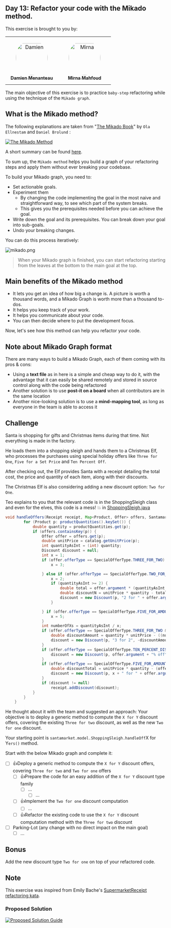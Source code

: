 ## Day 13: Refactor your code with the Mikado method.
This exercise is brought to you by:
<table>
  <tr>
    <td align="center" style="word-wrap: break-word; width: 150.0; height: 150.0">
	    <a href=https://github.com/mengdaming>
          <img src=https://avatars.githubusercontent.com/u/1313765?v=4 width="100;"  style="border-radius:50%;align-items:center;justify-content:center;overflow:hidden;padding-top:10px" alt=Damien Menanteau/>
          <br />
          <sub style="font-size:14px"><b>Damien Menanteau</b></sub>
        </a>
    </td>
    <td align="center" style="word-wrap: break-word; width: 150.0; height: 150.0">
        <a href=https://github.com/Mirna-Mfd>
          <img src=https://avatars.githubusercontent.com/u/98544069?v=4 width="100;"  style="border-radius:50%;align-items:center;justify-content:center;overflow:hidden;padding-top:10px" alt=Mirna Mahfoud/>
          <br />
          <sub style="font-size:14px"><b>Mirna Mahfoud</b></sub>
        </a>
    </td>
  </tr>
</table>

The main objective of this exercise is to practice `baby-step` refactoring while using the technique of the `Mikado graph`.

## What is the Mikado method?
The following explanations are taken from "[The Mikado Book](https://www.manning.com/books/the-mikado-method)" by `Ola Ellnestam` and `Daniel Brolund` :

[![The Mikado Method](img/the-mikado-method.webp)](https://www.manning.com/books/the-mikado-method)

A short summary can be found [here](https://www.methodsandtools.com/archive/mikado.php).

To sum up, the `Mikado method` helps you build a graph of your refactoring steps and apply them without ever breaking your codebase.

To build your Mikado graph, you need to:

- Set actionable goals.
- Experiment them
  - By changing the code implementing the goal in the most naive and straightforward way, to see which part of the system breaks. 
  - This gives you the prerequisites needed before you can achieve the goal.
- Write down the goal and its prerequisites. You can break down your goal into sub-goals.
- Undo your breaking changes.

You can do this process iteratively:

![mikado.png](img/mikado.webp)

> When your Mikado graph is finished, you can start refactoring starting from the leaves at the bottom to the main goal at the top.

## Main benefits of the Mikado method
- It lets you get an idea of how big a change is. A picture is worth a thousand words, and a Mikado Graph is worth more
  than a thousand to-dos.
- It helps you keep track of your work.
- It helps you communicate about your code.
- You can then decide where to put the development focus.

Now, let's see how this method can help you refactor your code.

## Note about Mikado Graph format
There are many ways to build a Mikado Graph, each of them coming with its pros & cons:

- Using a **text file** as in here is a simple and cheap way to do it, with the advantage that it can easily be shared remotely and stored in source control along with the code being refactored
- Another solution is to use **post-it on a board** when all contributors are in the same location
- Another nice-looking solution is to use a **mind-mapping tool**, as long as everyone in the team is able to access it

## Challenge
Santa is shopping for gifts and Christmas items during that time. Not everything is made in the factory.

He loads them into a shopping sleigh and hands them to a Christmas Elf, who processes the purchases using special holiday offers like `Three for One`, `Five for a Set Price` and `Ten Percent Off`.

After checking out, the Elf provides Santa with a receipt detailing the total cost, the price and quantity of each item, along with their discounts.

The Christmas Elf is also considering adding a new discount option: `Two for One`.

Teo explains to you that the relevant code is in the ShoppingSleigh class and even for the elves, this code is a mess! 💥
in [ShoppingSleigh.java](../../exercise/java/day13/src/main/java/santamarket/model/ShoppingSleigh.java)

```java
void handleOffers(Receipt receipt, Map<Product, Offer> offers, SantamarketCatalog catalog) {
        for (Product p: productQuantities().keySet()) {
            double quantity = productQuantities.get(p);
            if (offers.containsKey(p)) {
                Offer offer = offers.get(p);
                double unitPrice = catalog.getUnitPrice(p);
                int quantityAsInt = (int) quantity;
                Discount discount = null;
                int x = 1;
                if (offer.offerType == SpecialOfferType.THREE_FOR_TWO) {
                    x = 3;

                } else if (offer.offerType == SpecialOfferType.TWO_FOR_AMOUNT) {
                    x = 2;
                    if (quantityAsInt >= 2) {
                        double total = offer.argument * (quantityAsInt / x) + quantityAsInt % 2 * unitPrice;
                        double discountN = unitPrice * quantity - total;
                        discount = new Discount(p, "2 for " + offer.argument, -discountN);
                    }

                } if (offer.offerType == SpecialOfferType.FIVE_FOR_AMOUNT) {
                    x = 5;
                }
                int numberOfXs = quantityAsInt / x;
                if (offer.offerType == SpecialOfferType.THREE_FOR_TWO && quantityAsInt > 2) {
                    double discountAmount = quantity * unitPrice - ((numberOfXs * 2 * unitPrice) + quantityAsInt % 3 * unitPrice);
                    discount = new Discount(p, "3 for 2", -discountAmount);
                }
                if (offer.offerType == SpecialOfferType.TEN_PERCENT_DISCOUNT) {
                    discount = new Discount(p, offer.argument + "% off", -quantity * unitPrice * offer.argument / 100.0);
                }
                if (offer.offerType == SpecialOfferType.FIVE_FOR_AMOUNT && quantityAsInt >= 5) {
                    double discountTotal = unitPrice * quantity - (offer.argument * numberOfXs + quantityAsInt % 5 * unitPrice);
                    discount = new Discount(p, x + " for " + offer.argument, -discountTotal);
                }
                if (discount != null)
                    receipt.addDiscount(discount);
            }
        }
    }
```

He thought about it with the team and suggested an approach:
Your objective is to deploy a generic method to compute the `X for Y` discount offers, covering the existing `Three for two` discount, as well as the new `Two for one` discount.

Your starting point is `santamarket.model.ShoppingSleigh.handleOff`X for Y`ers()` method.

Start with the below Mikado graph and complete it:

- [ ] 👍Deploy a generic method to compute the `X for Y` discount offers, covering `Three for two` and `Two for one` offers
  - [ ] 👍Prepare the code for an easy addition of the `X for Y` discount type family
    - [ ] ...
      - [ ] ...
  - [ ] 👍Implement the `Two for one` discount computation
    - [ ] ...
  - [ ] 👍Refactor the existing code to use the `X for Y` discount computation method with the `Three for two` discount
- [ ] Parking-Lot (any change with no direct impact on the main goal)
  - [ ] ...

## Bonus
Add the new discount type `Two for one` on top of your refactored code.

## Note
This exercise was inspired from Emily Bache's [SupermarketReceipt refactoring kata](https://github.com/emilybache/SupermarketReceipt-Refactoring-Kata).

### Proposed Solution
[![Proposed Solution Guide](../../img/proposed-solution.webp)](solution/step-by-step.md)